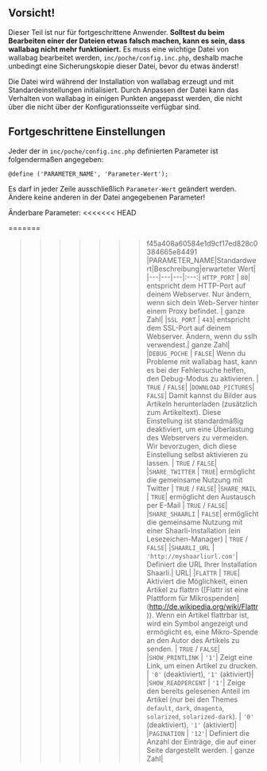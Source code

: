 ## Vorsicht!
Dieser Teil ist nur für fortgeschrittene Anwender. 
**Solltest du beim Bearbeiten einer der Dateien etwas falsch machen, kann es sein, dass wallabag nicht mehr funktioniert.**
Es muss eine wichtige Datei von wallabag bearbeitet werden, `inc/poche/config.inc.php`, deshalb mache unbedingt eine Sicherungskopie dieser Datei, bevor du etwas änderst!

Die Datei wird während der Installation von wallabag erzeugt und mit Standardeinstellungen initialisiert. Durch Anpassen der Datei kann das Verhalten von wallabag in einigen Punkten angepasst werden, die nicht über die nicht über der Konfigurationsseite verfügbar sind.

## Fortgeschrittene Einstellungen

Jeder der in `inc/poche/config.inc.php` definierten Parameter ist folgendermaßen angegeben:

    @define ('PARAMETER_NAME', 'Parameter-Wert');
    
Es darf in jeder Zeile ausschließlich `Parameter-Wert` geändert werden. 
Ändere keine anderen in der Datei angegebenen Parameter!

Änderbare Parameter: 
<<<<<<< HEAD

=======
>>>>>>> f45a408a60584e1d9cf17ed828c0384665e84491
|PARAMETER_NAME|Standardwert|Beschreibung|erwarteter Wert|
|---|---|---|:---:|
`HTTP_PORT`         | `80`| entspricht dem HTTP-Port auf deinem Webserver. Nur ändern, wenn sich dein Web-Server hinter einem Proxy befindet. | ganze Zahl|
|`SSL_PORT`         | `443`| entspricht dem SSL-Port auf deinem Webserver. Ändern, wenn du sslh verwendest.| ganze Zahl|
|`DEBUG_POCHE`      | `FALSE`| Wenn du Probleme mit wallabag hast, kann es bei der Fehlersuche helfen, den Debug-Modus zu aktivieren. | `TRUE` / `FALSE`|
|`DOWNLOAD_PICTURES`| `FALSE`| Damit kannst du Bilder aus Artikeln herunterladen (zusätzlich zum Artikeltext). Diese Einstellung ist standardmäßig deaktiviert, um eine Überlastung des Webservers zu vermeiden. Wir bevorzugen, dich diese Einstellung selbst aktivieren zu lassen. | `TRUE` / `FALSE`|
|`SHARE_TWITTER`    | `TRUE`| ermöglicht die gemeinsame Nutzung mit Twitter | `TRUE` / `FALSE`|
|`SHARE_MAIL`       | `TRUE`| ermöglicht den Austausch per E-Mail | `TRUE` / `FALSE`|
|`SHARE_SHAARLI`    | `FALSE`| ermöglicht die gemeinsame Nutzung mit einer Shaarli-Installation (ein Lesezeichen-Manager) | `TRUE` / `FALSE`|
|`SHAARLI_URL`      | `'http://myshaarliurl.com'`| Definiert die URL Ihrer Installation Shaarli.| URL|
|`FLATTR`           | `TRUE`| Aktiviert die Möglichkeit, einen Artikel zu flattrn ([Flattr ist eine Plattform für Mikrospenden] (http://de.wikipedia.org/wiki/Flattr)). Wenn ein Artikel flattrbar ist, wird ein Symbol angezeigt und ermöglicht es, eine Mikro-Spende an den Autor des Artikels zu senden. | `TRUE` / `FALSE`|
|`SHOW_PRINTLINK`   | `'1'`| Zeigt eine Link, um einen Artikel zu drucken. | `'0'` (deaktiviert), `'1'` (aktiviert)|
|`SHOW_READPERCENT` | `'1'`| Zeige den bereits gelesenen Anteil im Artikel (nur bei den Themes `default`, `dark`, `dmagenta`, `solarized`, `solarized-dark`). | `'0'` (deaktiviert), `'1'` (aktiviert)|
|`PAGINATION`       | `'12'`| Definiert die Anzahl der Einträge, die auf einer Seite dargestellt werden. | ganze Zahl|
